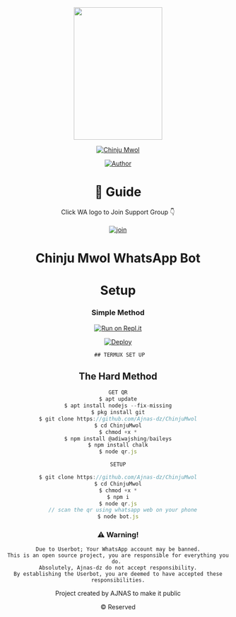 <div align="center">
  <img border-radius: 20px src="https://i.imgur.com/07KGGa8.jpeg" width="200" height="300"/>
  
  <p align="center">
    
<a href="#"><img title="Chinju Mwol"
 src="https://img.shields.io/badge/-ChinjuMwol-blue?&style=for-the-badge"></a>
 </p>
  <p align="center">
<a href="https://wa.me/917736936605"><img title="Author" src="https://img.shields.io/badge/Author-AJNAS-Ser/ChinjuMwol?color=Blue&style=for-the-badge&logo=whatsapp"></a>
 </p>
 

 


 ##

 
# 📢 Guide
Click WA logo to Join Support Group 👇
    <br>
<br>
  [![join](https://github.com/Alien-alfa/PublicBot/blob/main/wlogo.svg.png)](https://chat.whatsapp.com/EKVj4VNByQkAIzapCt8qLl)
  <div align="center">
 


# Chinju Mwol WhatsApp Bot 

# Setup
<div align="center">

  ### Simple Method
  
[![Run on Repl.it](https://repl.it/badge/github/quiec/whatsAlfa)](https://replit.com/@JihadSabeena123/JULIEMWOL-QR#index.js)

[![Deploy](https://www.herokucdn.com/deploy/button.svg)](https://heroku.com/deploy?template=https://github.com/Ajnas-dz/ChinjuMwol)
     </div>
     
     ## TERMUX SET UP
  
## The Hard Method

```js
GET QR
$ apt update
$ apt install nodejs --fix-missing
$ pkg install git
$ git clone https://github.com/Ajnas-dz/ChinjuMwol
$ cd ChinjuMwol
$ chmod +x *
$ npm install @adiwajshing/baileys
$ npm install chalk
$ node qr.js
```
      
```js
SETUP

$ git clone https://github.com/Ajnas-dz/ChinjuMwol
$ cd ChinjuMwol
$ chmod +x *
$ npm i
$ node qr.js
   // scan the qr using whatsapp web on your phone
$ node bot.js
```


### ⚠️ Warning! 
```
Due to Userbot; Your WhatsApp account may be banned.
This is an open source project, you are responsible for everything you do. 
Absolutely, Ajnas-dz do not accept responsibility.
By establishing the Userbot, you are deemed to have accepted these responsibilities.
```



Project created by AJNAS to make it public

© Reserved

